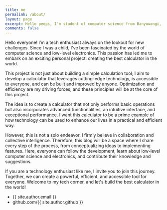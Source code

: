 ```yaml
---
title: me
permalink: /about/
layout: page
excerpt: Hello peeps, I'm student of computer science from Banyuwangi, living in Jogjakarta. This blog for documentation about my programming journey, running on jekyll, hosting on netlify and using my own simple theme.
comments: false
---
```


Hello everyone! I’m a tech enthusiast always on the lookout for new challenges. Since I was a child, I've been fascinated by the world of computer science and low-level electronics. This passion has led me to embark on an exciting personal project: creating the best calculator in the world.

This project is not just about building a simple calculation tool; I aim to develop a calculator that leverages cutting-edge technology, is accessible to everyone, and can be built and improved by anyone. Optimization and efficiency are my driving forces, and these principles will be at the core of this project.

The idea is to create a calculator that not only performs basic operations but also incorporates advanced functionalities, an intuitive interface, and exceptional performance. I want this calculator to be a prime example of how technology can be used to enhance our lives in a practical and efficient way.

However, this is not a solo endeavor. I firmly believe in collaboration and collective intelligence. Therefore, this blog will be a space where I share every step of the process, from conceptualizing ideas to implementing features. Here, everyone can follow the development, learn about low-level computer science and electronics, and contribute their knowledge and suggestions.

If you are a technology enthusiast like me, I invite you to join this journey. Together, we can create a powerful, efficient, and accessible tool for everyone. Welcome to my tech corner, and let's build the best calculator in the world!

- {{ site.author.email }}
- github.com/{{ site.author.github }}
